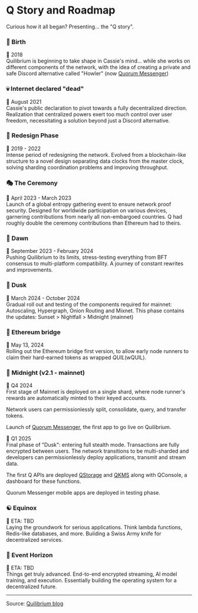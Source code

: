 # Q Story and Roadmap

Curious how it all began? Presenting... the "Q story".

### 🌱 Birth

📅 2018 \
Quilibrium is beginning to take shape in Cassie's mind… while she works on different components of the network, with the idea of creating a private and safe Discord alternative called "Howler" (now [Quorum Messenger](https://www.quorummessenger.com/))

### 💀 Internet declared "dead"

📅 August 2021 \
Cassie's public declaration to pivot towards a fully decentralized direction. Realization that centralized powers exert too much control over user freedom, necessitating a solution beyond just a Discord alternative.

### 🔄 Redesign Phase

📅 2019 - 2022 \
Intense period of redesigning the network. Evolved from a blockchain-like structure to a novel design separating data clocks from the master clock, solving sharding coordination problems and improving throughput.

### 🎭 The Ceremony

📅 April 2023 - March 2023 \
Launch of a global entropy gathering event to ensure network proof security. Designed for worldwide participation on various devices, garnering contributions from nearly all non-embargoed countries. Q had roughly double the ceremony contributions than Ethereum had to theirs.

### 🌅 Dawn

📅 September 2023 - February 2024 \
Pushing Quilibrium to its limits, stress-testing everything from BFT consensus to multi-platform compatibility. A journey of constant rewrites and improvements.

### 🌆 Dusk

📅 March 2024 - October 2024\
Gradual roll out and testing of the components required for mainnet: Autoscaling, Hypergraph, Onion Routing and Mixnet. This phase contains the updates: Sunset > Nightfall > Midnight (mainnet)

### 🌉 Ethereum bridge

📅 May 13, 2024 \
Rolling out the Ethereum bridge first version, to allow early node runners to claim their hard-earned tokens as wrapped $QUIL ($wQUIL).

### 🌃 Midnight (v2.1 - mainnet)

📅 Q4 2024\
First stage of Mainnet is deployed on a single shard, where node runner's rewards are automatically minted to their keyed accounts.

Network users can permissionlessly split, consolidate, query, and transfer tokens.

Launch of [Quorum Messenger](https://www.quorummessenger.com/), the first app to go live on Quilibrium.

📅 Q1 2025\
Final phase of "Dusk": entering full stealth mode. Transactions are fully encrypted between users.  The network transitions to be multi-sharded and developers can permissionlessly deploy applications, transmit and stream data.

The first Q APIs are deployed [QStorage](/docs/api/q-storage/overview) and [QKMS](/docs/api/q-kms/overview) along with QConsole, a dashboard for these functions.

Quorum Messenger mobile apps are deployed in testing phase.


### ☯️ Equinox

📅 ETA: TBD \
Laying the groundwork for serious applications. Think lambda functions, Redis-like databases, and more. Building a Swiss Army knife for decentralized services.

### 🌌 Event Horizon

📅 ETA: TBD \
Things get truly advanced. End-to-end encrypted streaming, AI model training, and execution. Essentially building the operating system for a decentralized future.

---

Source: [Quilibrium blog](https://paragraph.xyz/@quilibrium.com/mission-control)
